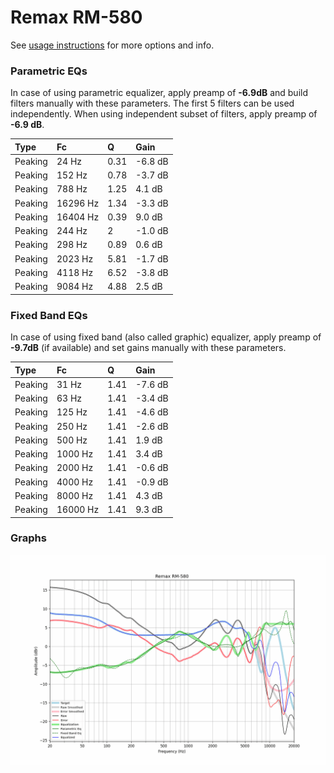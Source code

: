 # Remax RM-580
See [usage instructions](https://github.com/jaakkopasanen/AutoEq#usage) for more options and info.

### Parametric EQs
In case of using parametric equalizer, apply preamp of **-6.9dB** and build filters manually
with these parameters. The first 5 filters can be used independently.
When using independent subset of filters, apply preamp of **-6.9 dB**.

| Type    | Fc       |    Q | Gain    |
|:--------|:---------|:-----|:--------|
| Peaking | 24 Hz    | 0.31 | -6.8 dB |
| Peaking | 152 Hz   | 0.78 | -3.7 dB |
| Peaking | 788 Hz   | 1.25 | 4.1 dB  |
| Peaking | 16296 Hz | 1.34 | -3.3 dB |
| Peaking | 16404 Hz | 0.39 | 9.0 dB  |
| Peaking | 244 Hz   | 2    | -1.0 dB |
| Peaking | 298 Hz   | 0.89 | 0.6 dB  |
| Peaking | 2023 Hz  | 5.81 | -1.7 dB |
| Peaking | 4118 Hz  | 6.52 | -3.8 dB |
| Peaking | 9084 Hz  | 4.88 | 2.5 dB  |

### Fixed Band EQs
In case of using fixed band (also called graphic) equalizer, apply preamp of **-9.7dB**
(if available) and set gains manually with these parameters.

| Type    | Fc       |    Q | Gain    |
|:--------|:---------|:-----|:--------|
| Peaking | 31 Hz    | 1.41 | -7.6 dB |
| Peaking | 63 Hz    | 1.41 | -3.4 dB |
| Peaking | 125 Hz   | 1.41 | -4.6 dB |
| Peaking | 250 Hz   | 1.41 | -2.6 dB |
| Peaking | 500 Hz   | 1.41 | 1.9 dB  |
| Peaking | 1000 Hz  | 1.41 | 3.4 dB  |
| Peaking | 2000 Hz  | 1.41 | -0.6 dB |
| Peaking | 4000 Hz  | 1.41 | -0.9 dB |
| Peaking | 8000 Hz  | 1.41 | 4.3 dB  |
| Peaking | 16000 Hz | 1.41 | 9.3 dB  |

### Graphs
![](./Remax%20RM-580.png)